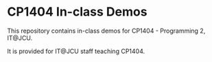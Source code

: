 # CP1404 In-class Demos

This repository contains in-class demos for CP1404 - Programming 2, IT@JCU.  

It is provided for IT@JCU staff teaching CP1404.
